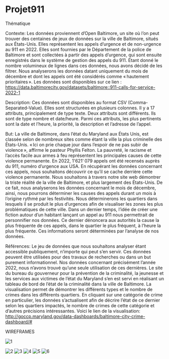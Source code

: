 ﻿# Projet911

Thématique 

Contexte:
Les données proviennent d’Open Baltimore, un site où l’on peut trouver des centaines de jeux de données sur la ville de Baltimore, situés aux États-Unis. Elles représentent les appels d’urgence et de non-urgence au 911 en 2022. Elles sont fournies par le Département de la police de Baltimore et sont collectées à partir des appels d’urgence, qui sont ensuite enregistrés dans le système de gestion des appels du 911. Étant donné le nombre volumineux de lignes dans ces données, nous avons décidé de les filtrer. Nous analyserons les données datant uniquement du mois de décembre et dont les appels ont été considérés comme « hautement prioritaires ».
Les données sont disponibles sur ce lien : https://data.baltimorecity.gov/datasets/baltimore::911-calls-for-service-2022-1

Description: 
Ces données sont disponibles au format CSV (Comma-Separated-Value). Elles sont structurées en plusieurs colonnes. Il y a 17 attributs, principalement de type texte. Deux attributs sont différents. Ils sont de type nombre et date/heure.
Parmi ces attributs, les plus pertinents sont la date et l’heure, la priorité, la description et l’adresse de l’appel.

But: 
La ville de Baltimore, dans l’état du Maryland aux États Unis, est classée selon de nombreux sites comme étant la ville la plus criminelle des États-Unis. « Ici on prie chaque jour dans l’espoir de ne pas subir de violence », affirme le pasteur Phyllis Felton. La pauvreté, le racisme et l’accès facile aux armes à feu représentent les principales causes de cette violence permanente. En 2022, 1'621' 079 appels ont été recensés auprès du 911, numéro d’urgence aux USA. En récupérant les données concernant ces appels, nous souhaitons découvrir ce qu’il se cache derrière cette violence permanente. 
Nous souhaitons à travers notre site web démontrer la triste réalité de la ville de Baltimore, et plus largement des États-Unis. De ce fait, nous analyserons les données concernant le mois de décembre, ainsi, nous pourrons déterminer les causes des appels durant un mois à l’origine rythmé par les festivités. Nous déterminerons les quartiers dans lesquels il se produit le plus d’urgences afin de visualiser les zones les plus problématiques de cette ville. Dans un dernier temps, l’idée de créer une fiction autour d’un habitant lançant un appel au 911 nous permettrait de personnifier nos données. Ce dernier dénoncera aux autorités la cause la plus fréquente de ces appels, dans le quartier le plus fréquent, à l’heure la plus fréquente. Ces informations seront déterminées par l’analyse de nos données.  

Références: 
Le jeu de données que nous souhaitons analyser étant accessible publiquement, n’importe qui peut s’en servir. Ces données peuvent être utilisées pour des travaux de recherches ou dans un but purement informationnel. Nos données concernant précisément l’année 2022, nous n’avons trouvé qu’une seule utilisation de ces dernières.
Le site du bureau du gouverneur pour la prévention de la criminalité, la jeunesse et les services aux victimes de l’état du Maryland s’en est servi en réalisant un tableau de bord de l’état de la criminalité dans la ville de Baltimore. La visualisation permet de démontrer les différents types et le nombre de crimes dans les différents quartiers. En cliquant sur une catégorie de crime en particulier, les données s’actualisent afin de décrire l’état de ce dernier selon les quartiers impactés, le nombre de crimes de cette catégorie et d’autres précisions intéressantes. Voici le lien de la visualisation: http://goccp.maryland.gov/data-dashboards/baltimore-city-crime-dashboard/#

WIREFRAMES

![1](https://user-images.githubusercontent.com/115465411/225592429-ca9f9232-a2a8-45d5-919f-9255522db3f9.jpg)

![2](https://user-images.githubusercontent.com/115465411/225592673-18017f1e-6c7a-4ee7-b146-992ef9d1ebef.jpg)
![3](https://user-images.githubusercontent.com/115465411/225592695-99f9671d-227c-41e3-8874-7a08717f4e75.jpg)
![4](https://user-images.githubusercontent.com/115465411/225592706-a1808932-5a56-4a89-b886-615cf641b303.jpg)
![5](https://user-images.githubusercontent.com/115465411/225592722-65483516-c050-42ec-b93a-a386bb14d39d.jpg)
![6](https://user-images.githubusercontent.com/115465411/225592733-68932406-1f4b-4e50-88b1-052d7bd9b0c0.jpg)
